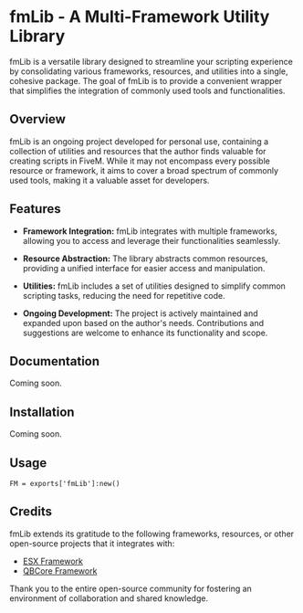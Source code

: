 # fmLib - A Multi-Framework Utility Library

fmLib is a versatile library designed to streamline your scripting experience by consolidating various frameworks, resources, and utilities into a single, cohesive package. The goal of fmLib is to provide a convenient wrapper that simplifies the integration of commonly used tools and functionalities.

## Overview

fmLib is an ongoing project developed for personal use, containing a collection of utilities and resources that the author finds valuable for creating scripts in FiveM. While it may not encompass every possible resource or framework, it aims to cover a broad spectrum of commonly used tools, making it a valuable asset for developers.

## Features

- **Framework Integration:** fmLib integrates with multiple frameworks, allowing you to access and leverage their functionalities seamlessly.

- **Resource Abstraction:** The library abstracts common resources, providing a unified interface for easier access and manipulation.

- **Utilities:** fmLib includes a set of utilities designed to simplify common scripting tasks, reducing the need for repetitive code.

- **Ongoing Development:** The project is actively maintained and expanded upon based on the author's needs. Contributions and suggestions are welcome to enhance its functionality and scope.

## Documentation

Coming soon.

## Installation

Coming soon.

## Usage
```FM = exports['fmLib']:new()```

## Credits

fmLib extends its gratitude to the following frameworks, resources, or other open-source projects that it integrates with:

- [ESX Framework](https://github.com/esx-framework)
- [QBCore Framework](https://github.com/qbcore-framework)

Thank you to the entire open-source community for fostering an environment of collaboration and shared knowledge.